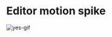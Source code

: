 # Editor motion spike

![yes-gif](https://user-images.githubusercontent.com/6801309/60311017-96777280-9998-11e9-92d6-44ce6e663717.gif)

